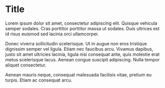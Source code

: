 
# Title

Lorem ipsum dolor sit amet, consectetur adipiscing elit. Quisque vehicula semper sodales. Cras porttitor porttitor massa ut sodales. Duis ultrices est id risus euismod sed lacinia orci ullamcorper.

Donec viverra sollicitudin scelerisque. Ut in augue non eros tristique dignissim semper vel ligula. Etiam nec faucibus arcu. Vivamus dapibus, justo sit amet ultricies lacinia, ligula nisi consequat ante, quis molestie erat metus scelerisque lacus. Aenean congue suscipit adipiscing. Nulla tempor aliquet consectetur.

Aenean mauris neque, consequat malesuada facilisis vitae, pretium eu turpis. Etiam ac consequat arcu.